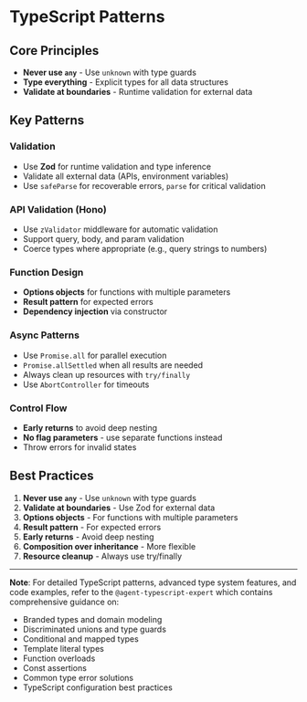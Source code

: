 # TypeScript Patterns

## Core Principles

- **Never use `any`** - Use `unknown` with type guards
- **Type everything** - Explicit types for all data structures
- **Validate at boundaries** - Runtime validation for external data

## Key Patterns

### Validation

- Use **Zod** for runtime validation and type inference
- Validate all external data (APIs, environment variables)
- Use `safeParse` for recoverable errors, `parse` for critical validation

### API Validation (Hono)

- Use `zValidator` middleware for automatic validation
- Support query, body, and param validation
- Coerce types where appropriate (e.g., query strings to numbers)

### Function Design

- **Options objects** for functions with multiple parameters
- **Result pattern** for expected errors
- **Dependency injection** via constructor

### Async Patterns

- Use `Promise.all` for parallel execution
- `Promise.allSettled` when all results are needed
- Always clean up resources with `try/finally`
- Use `AbortController` for timeouts

### Control Flow

- **Early returns** to avoid deep nesting
- **No flag parameters** - use separate functions instead
- Throw errors for invalid states

## Best Practices

1. **Never use `any`** - Use `unknown` with type guards
2. **Validate at boundaries** - Use Zod for external data
3. **Options objects** - For functions with multiple parameters
4. **Result pattern** - For expected errors
5. **Early returns** - Avoid deep nesting
6. **Composition over inheritance** - More flexible
7. **Resource cleanup** - Always use try/finally

---

**Note**: For detailed TypeScript patterns, advanced type system features, and code examples, refer to the `@agent-typescript-expert` which contains comprehensive guidance on:

- Branded types and domain modeling
- Discriminated unions and type guards
- Conditional and mapped types
- Template literal types
- Function overloads
- Const assertions
- Common type error solutions
- TypeScript configuration best practices
